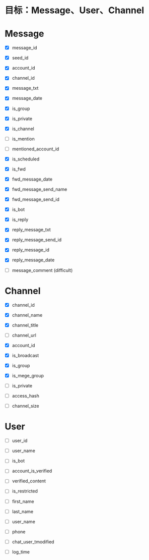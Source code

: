 # 目标：Message、User、Channel

# Message

- [x] message_id
- [x] seed_id
- [x] account_id
- [x] channel_id
- [x] message_txt
- [x] message_date
- [x] is_group
- [x] is_private
- [x] is_channel
- [ ] is_mention
- [ ] mentioned_account_id
- [x] is_scheduled
- [x] is_fwd
- [x] fwd_message_date
- [x] fwd_message_send_name 
- [x] fwd_message_send_id
- [x] is_bot
- [x] is_reply
- [x] reply_message_txt
- [x] reply_message_send_id
- [x] reply_message_id
- [x] reply_message_date
- [ ] message_comment (difficult)



# Channel

- [x] channel_id
- [x] channel_name
- [x] channel_title
- [ ] channel_url
- [x] account_id
- [x] is_broadcast
- [x] is_group
- [x] is_mege_group
- [ ] is_private
- [ ] access_hash
- [ ] channel_size



# User

- [ ] user_id
- [ ] user_name
- [ ] is_bot
- [ ] account_is_verified
- [ ] verified_content
- [ ] is_restricted
- [ ] first_name
- [ ] last_name
- [ ] user_name
- [ ] phone
- [ ] chat_user_tmodified
- [ ] log_time













